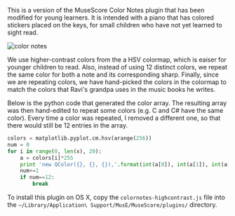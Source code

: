 This is a version of the MuseScore Color Notes plugin that has been
modified for young learners. It is intended with a piano that has
colored stickers placed on the keys, for small children who have not yet
learned to sight read.

![color notes](https://raw.github.com/rajbot/musescore_color_notes_high_contrast/master/colornotes.png)

We use higher-contrast colors from the a HSV colormap, which is eaiser
for younger children to read. Also, instead of using 12 distinct colors,
we repeat the same color for both a note and its corresponding sharp.
Finally, since we are repeating colors, we have hand-picked the colors
in the colormap to match the colors that Ravi's grandpa uses in the
music books he writes.

Below is the python code that generated the color array. The resulting
array was then hand-edited to repeat some colors (e.g. C and C# have the
same color). Every time a color was repeated, I removed a different one,
so that there would still be 12 entries in the array.

```python
colors = matplotlib.pyplot.cm.hsv(arange(256))
num = 0
for i in range(0, len(x), 20):
    a = colors[i]*255
    print 'new QColor({}, {}, {}),'.format(int(a[0]), int(a[1]), int(a[2]))
    num+=1
    if num==12:
        break
```

To install this plugin on OS X, copy the `colornotes-highcontrast.js` file into the
`~/Library/Application\ Support/MusE/MuseScore/plugins/` directory.
